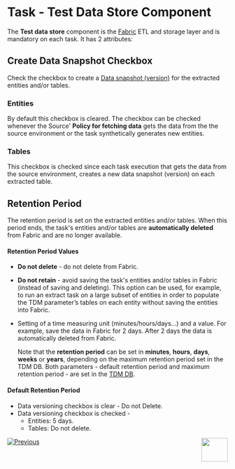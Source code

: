 # Task - Test Data Store Component

The **Test data store** component is the [Fabric](/articles/TDM/tdm_architecture/01_tdm_architecture.md#fabric) ETL and storage layer and is mandatory on each task. It has 2 attributes:

## Create Data Snapshot Checkbox

Check the checkbox to create a [Data snapshot (version)](15_data_flux_task.md) for the extracted entities and/or tables. 

### Entities

By default this checkbox is cleared. The checkbox can be checked whenever the Source' **Policy for fetching data** gets the data from the the source environment or the task synthetically generates new entities. 

### Tables 

This checkbox is checked since each task execution that gets the data from the source environment,  creates a new data snapshot (version) on each extracted table.

## Retention Period

The retention period is set on the extracted entities and/or tables. When this period ends, the task's entities and/or tables are **automatically deleted** from Fabric and are no longer available. 

#### Retention Period Values

- **Do not delete** - do not delete from Fabric. 

- **Do not retain** - avoid saving the task's entities and/or tables in Fabric (instead of saving and deleting). This option can be used, for example, to run an extract task on a large subset of entities in order to populate the TDM parameter’s tables on each entity without saving the entities into Fabric.

- Setting of a time measuring unit (minutes/hours/days...) and a value. For example, save the data in Fabric for 2 days. After 2 days the data is automatically deleted from Fabric.

  Note that the **retention period** can be set in **minutes**, **hours**, **days**, **weeks** or **years**, depending on the maximum retention period set in the TDM DB. Both parameters - default retention period and maximum retention period - are set in the [TDM DB](/articles/TDM/tdm_configuration/02_tdmdb_general_parameters.md).

#### Default Retention Period

- Data versioning checkbox is clear - Do not Delete.
- Data versioning checkbox is checked - 
  - Entities: 5 days. 
  - Tables: Do not delete.


 [![Previous](/articles/images/Previous.png)](15_task_subset_component.md)[<img align="right" width="60" height="54" src="/articles/images/Next.png">](17_task_target_component.md)

